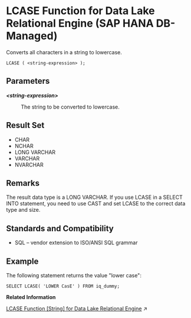 <!-- loiod968d3bd4e5c4662962a776072f95601 -->

# LCASE Function for Data Lake Relational Engine \(SAP HANA DB-Managed\)

Converts all characters in a string to lowercase.



```
LCASE ( <string-expression> );
```



<a name="loiod968d3bd4e5c4662962a776072f95601__section_fbv_vdh_trb"/>

## Parameters


<dl>
<dt><b>

*<string-expression\>*

</b></dt>
<dd>

The string to be converted to lowercase.



</dd>
</dl>



<a name="loiod968d3bd4e5c4662962a776072f95601__section_ivg_wdh_trb"/>

## Result Set

-   CHAR
-   NCHAR
-   LONG VARCHAR
-   VARCHAR
-   NVARCHAR



<a name="loiod968d3bd4e5c4662962a776072f95601__section_lh5_wdh_trb"/>

## Remarks

The result data type is a LONG VARCHAR. If you use LCASE in a SELECT INTO statement, you need to use CAST and set LCASE to the correct data type and size.



<a name="loiod968d3bd4e5c4662962a776072f95601__section_f4n_xdh_trb"/>

## Standards and Compatibility

-   SQL – vendor extension to ISO/ANSI SQL grammar



<a name="loiod968d3bd4e5c4662962a776072f95601__section_rfl_ydh_trb"/>

## Example

The following statement returns the value "lower case":

```
SELECT LCASE( 'LOWER CasE' ) FROM iq_dummy;
```

**Related Information**  


[LCASE Function \[String\] for Data Lake Relational Engine](https://help.sap.com/viewer/19b3964099384f178ad08f2d348232a9/2024_1_QRC/en-US/a55c82d484f210158fe3bfeba4f0e0bd.html "Converts all characters in a string to lowercase.") :arrow_upper_right:

